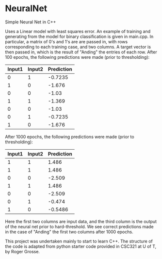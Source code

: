 # NeuralNet
Simple Neural Net in C++

Uses a Linear model with least squares error. An example of training and generating from the model for binary classification is given in main.cpp. In particular, a matrix of 0's and 1's are are passed in, with rows corresponding to each training case, and two columns. A target vector is then passed in, which is the result of "Anding" the entries of each row. After 100 epochs, the following predictions were made (prior to thresholding):

|Input1|Input2|Prediction|
|-------|------|------|
|0      |   1 |-0.7235|
|   1   |   0 |-1.676|
|     0 |  0|  -1.03|
|      1 |  1|  -1.369|
|      0|    0|  -1.03|
|      0|    1| -0.7235|
|      1|     0|  -1.676|

After 1000 epochs, the following predictions were made (prior to thresholding):

|Input1|Input2|Prediction|
|-------|------|------|
|      1|       1|   1.486|
|      1|       1|   1.486|
|      0|       0|  -2.509|
|      1|       1|   1.486|
|      0|       0|  -2.509|
|      0|       1|  -0.474|
|      1|       0| -0.5486|

Here the first two columns are input data, and the third column is the output of the neural net prior to hard-threshold. We see correct predictions made in the case of "Anding" the first two columns after 1000 epochs.

This project was undertaken mainly to start to learn C++. The structure of the code is adapted from python starter code provided in CSC321 at U of T, by Roger Grosse.
